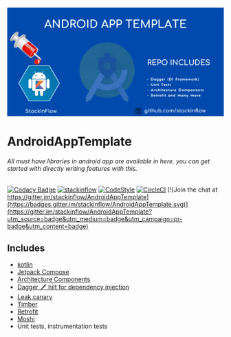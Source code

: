 <p align="center">
<img alt="AndroidAppTemplate" src="art/banner.png">
</p>

# AndroidAppTemplate
###### All must have libraries in android app are available in here. you can get started with directly writing features with this.

[![Codacy Badge](https://api.codacy.com/project/badge/Grade/88d73da7cceb4164bec4295665b00924)](https://app.codacy.com/gh/stackinflow/AndroidAppTemplate?utm_source=github.com&utm_medium=referral&utm_content=stackinflow/AndroidAppTemplate&utm_campaign=Badge_Grade_Dashboard)
[![stackinflow](https://img.shields.io/badge/stackinflow-opensource-brightgreen)](https://stackinflow.github.io/)
[![CodeStyle](https://img.shields.io/badge/code%20style-%E2%9D%A4-FF4081.svg)](https://ktlint.github.io/)
[![CircleCI](https://circleci.com/gh/stackinflow/AndroidAppTemplate.svg?style=svg)](https://circleci.com/gh/stackinflow/androidapptemplate) [![Join the chat at https://gitter.im/stackinflow/AndroidAppTemplate](https://badges.gitter.im/stackinflow/AndroidAppTemplate.svg)](https://gitter.im/stackinflow/AndroidAppTemplate?utm_source=badge&utm_medium=badge&utm_campaign=pr-badge&utm_content=badge)



## Includes
- [kotlin](https://kotlinlang.org/)
- [Jetpack Compose](https://developer.android.com/jetpack/compose)
- [Architecture Components](https://developer.android.com/jetpack/guide)
- [Dagger 🗡 hilt for dependency injection](https://dagger.dev/hilt/)
- [Leak canary](https://square.github.io/leakcanary/)
- [Timber](https://github.com/JakeWharton/timber)
- [Retrofit](https://square.github.io/retrofit)
- [Moshi](https://github.com/square/moshi)
- Unit tests, instrumentation tests